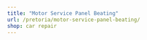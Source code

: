 ```yaml
---
title: "Motor Service Panel Beating"
url: /pretoria/motor-service-panel-beating/
shop: car repair
---
```

